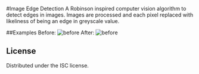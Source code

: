 #Image Edge Detection
A Robinson inspired computer vision algorithm to detect edges in images.
Images are processed and each pixel replaced with likeliness of being an edge in greyscale value.


##Examples
Before:
<img src="examples/poles.jpg" alt="before">
After:
<img src="examples/poles-edges.jpg" alt="before">


## License
Distributed under the ISC license.
